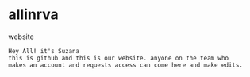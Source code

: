 # allinrva
website

~~~~~~~~~~~~~~~~~~
Hey All! it's Suzana
this is github and this is our website. anyone on the team who
makes an account and requests access can come here and make edits.
